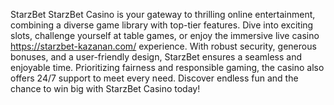 StarzBet
StarzBet Casino is your gateway to thrilling online entertainment, combining a diverse game library with top-tier features. Dive into exciting slots, challenge yourself at table games, or enjoy the immersive live casino https://starzbet-kazanan.com/ experience. With robust security, generous bonuses, and a user-friendly design, StarzBet ensures a seamless and enjoyable time. Prioritizing fairness and responsible gaming, the casino also offers 24/7 support to meet every need. Discover endless fun and the chance to win big with StarzBet Casino today!

